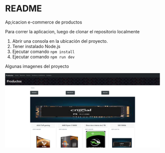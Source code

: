 # README #

Ap;icacion e-commerce de productos

Para correr la aplicacion, luego de clonar el repositorio localmente
1. Abrir una consola en la ubicación del proyecto.
2. Tener instalado Node.js
3. Ejecutar comando `npm install`
4. Ejecutar comando `npm run dev`

Algunas imagenes del proyecto

<img src="imagenes-bootstrap/home-page.png" alt="Home Page"/>
